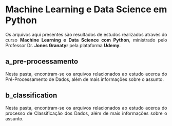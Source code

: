 <h1>Machine Learning e Data Science em Python</h1>
<p align="justify">Os arquivos aqui presentes são resultados de estudos realizados através do curso <strong>Machine Learning e Data Science com Python</strong>, ministrado pelo Professor Dr. <strong>Jones Granatyr</strong> pela plataforma <strong>Udemy</strong>.</p>

<h2>a_pre-processamento</h2>
<p align="justify">Nesta pasta, encontram-se os arquivos relacionados ao estudo acerca do Pré-Processamento de Dados, além de mais informações sobre o assunto.</p>

<h2>b_classification</h2>
<p align="justify">Nesta pasta, encontram-se os arquivos relacionados ao estudo acerca do processo de Classificação dos Dados, além de mais informações sobre o assunto.</p>
